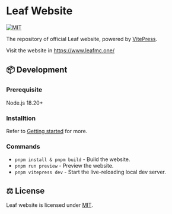 # Leaf Website
[![MIT](https://img.shields.io/badge/License-MIT-lightgrey.svg?style=flat-square)](LICENSE)

The repository of official Leaf website, powered by [VitePress](https://vitepress.dev/).

Visit the website in https://www.leafmc.one/

## 📦 Development

### Prerequisite
Node.js 18.20+

### Installtion
Refer to [Getting started](https://vitepress.dev/guide/getting-started/) for more.

### Commands
* `pnpm install & pnpm build` - Build the website.
* `pnpm run preview` - Preview the website.
* `pnpm vitepress dev` - Start the live-reloading local dev server.

## ⚖️ License
Leaf website is licensed under [MIT](LICENSE).

